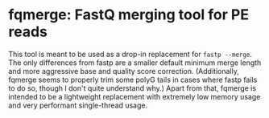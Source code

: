 # fqmerge: FastQ merging tool for PE reads

This tool is meant to be used as a drop-in replacement for `fastp --merge`. The only differences from fastp are a smaller default minimum merge length and more aggressive base and quality score correction. (Additionally, fqmerge seems to properly trim some polyG tails in cases where fastp fails to do so, though I don't quite understand why.) Apart from that, fqmerge is intended to be a lightweight replacement with extremely low memory usage and very performant single-thread usage.


